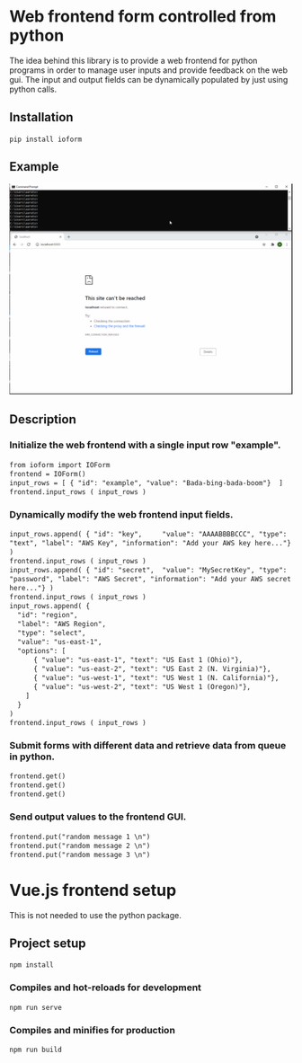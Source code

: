 # Web frontend form controlled from python
The idea behind this library is to provide a web frontend for python programs in order to manage user inputs and provide feedback on the web gui.
The input and output fields can be dynamically populated by just using python calls.
## Installation
```
pip install ioform
```
## Example
![grab-landing-page](https://raw.githubusercontent.com/ucipass/vue3test/3a7efbdeac4c68f7bdb492e83fc88631212c0eb3/ioform.gif)

## Description
### Initialize the web frontend with a single input row "example".
```
from ioform import IOForm
frontend = IOForm()
input_rows = [ { "id": "example", "value": "Bada-bing-bada-boom"}  ]
frontend.input_rows ( input_rows )
```
### Dynamically modify the web frontend input fields.
```
input_rows.append( { "id": "key",     "value": "AAAABBBBCCC", "type": "text", "label": "AWS Key", "information": "Add your AWS key here..."} )
frontend.input_rows ( input_rows )
input_rows.append( { "id": "secret",  "value": "MySecretKey", "type": "password", "label": "AWS Secret", "information": "Add your AWS secret here..."} )
frontend.input_rows ( input_rows )
input_rows.append( { 
  "id": "region",  
  "label": "AWS Region", 
  "type": "select", 
  "value": "us-east-1", 
  "options": [ 
      { "value": "us-east-1", "text": "US East 1 (Ohio)"},
      { "value": "us-east-2", "text": "US East 2 (N. Virginia)"},
      { "value": "us-west-1", "text": "US West 1 (N. California)"},
      { "value": "us-west-2", "text": "US West 1 (Oregon)"},
    ] 
  }
)
frontend.input_rows ( input_rows )
```
### Submit forms with different data and retrieve data from queue in python.
```
frontend.get()
frontend.get()
frontend.get()
```
### Send output values to the frontend GUI.
```
frontend.put("random message 1 \n")
frontend.put("random message 2 \n")
frontend.put("random message 3 \n")
```



# Vue.js frontend setup
This is not needed to use the python package.
## Project setup
```
npm install
```

### Compiles and hot-reloads for development
```
npm run serve
```

### Compiles and minifies for production
```
npm run build
```
